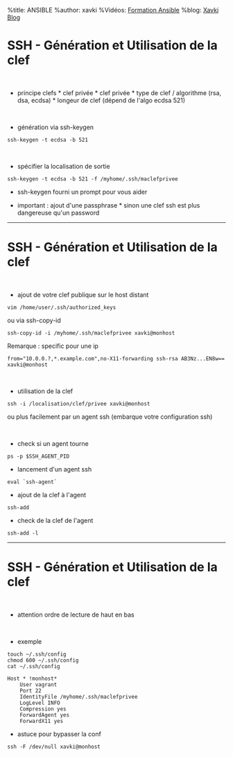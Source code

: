 %title: ANSIBLE
%author: xavki
%Vidéos: [Formation Ansible](https://www.youtube.com/playlist?list=PLn6POgpklwWoCpLKOSw3mXCqbRocnhrh-)
%blog: [Xavki Blog](https://xavki.blog)


# SSH - Génération et Utilisation de la clef



<br>

* principe clefs
		* clef privée
		* clef privée
		* type de clef / algorithme (rsa, dsa, ecdsa)
		* longeur de clef (dépend de l'algo ecdsa 521)

<br>

* génération via ssh-keygen

```
ssh-keygen -t ecdsa -b 521
```

<br>

* spécifier la localisation de sortie

```
ssh-keygen -t ecdsa -b 521 -f /myhome/.ssh/maclefprivee
```

* ssh-keygen fourni un prompt pour vous aider

* important : ajout d'une passphrase 
		* sinon une clef ssh est plus dangereuse qu'un password

--------------------------------------------------------------------------------------

# SSH - Génération et Utilisation de la clef



<br>

* ajout de votre clef publique sur le host distant

```
vim /home/user/.ssh/authorized_keys
```

ou via ssh-copy-id

```
ssh-copy-id -i /myhome/.ssh/maclefprivee xavki@monhost
```

Remarque : specific pour une ip

```
from="10.0.0.?,*.example.com",no-X11-forwarding ssh-rsa AB3Nz...EN8w== xavki@monhost
```

<br>

* utilisation de la clef

```
ssh -i /localisation/clef/privee xavki@monhost
```

ou plus facilement par un agent ssh (embarque votre configuration ssh)

<br>

* check si un agent tourne

```
ps -p $SSH_AGENT_PID
```

* lancement d'un agent ssh

```
eval `ssh-agent`
```

* ajout de la clef à l'agent

```
ssh-add
```

* check de la clef de l'agent

```
ssh-add -l
```


--------------------------------------------------------------------------------------

# SSH - Génération et Utilisation de la clef



<br>

* attention ordre de lecture de haut en bas

<br>

* exemple

```
touch ~/.ssh/config
chmod 600 ~/.ssh/config
cat ~/.ssh/config

Host * !monhost*
    User vagrant
    Port 22
    IdentityFile /myhome/.ssh/maclefprivee
    LogLevel INFO
    Compression yes
    ForwardAgent yes
    ForwardX11 yes
```

* astuce pour bypasser la conf

```
ssh -F /dev/null xavki@monhost
```

